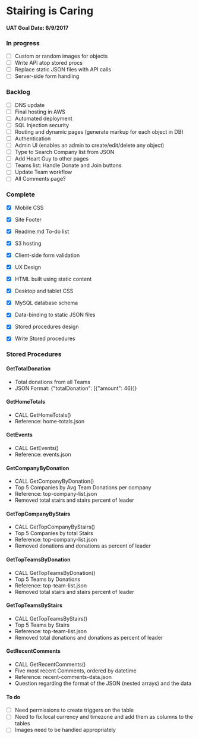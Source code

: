 # Stairing is Caring

#### UAT Goal Date: 6/9/2017

### In progress
- [ ] Custom or random images for objects
- [ ] Write API atop stored procs
- [ ] Replace static JSON files with API calls
- [ ] Server-side form handling

### Backlog
- [ ] DNS update
- [ ] Final hosting in AWS
- [ ] Automated deployment
- [ ] SQL Injection security
- [ ] Routing and dynamic pages (generate markup for each object in DB)
- [ ] Authentication
- [ ] Admin UI (enables an admin to create/edit/delete any object)
- [ ] Type to Search Company list from JSON
- [ ] Add Heart Guy to other pages
- [ ] Teams list: Handle Donate and Join buttons
- [ ] Update Team workflow
- [ ] All Comments page?

### Complete
- [x] Mobile CSS
- [x] Site Footer
- [x] Readme.md To-do list
- [x] S3 hosting
- [x] Client-side form validation
- [x] UX Design
- [x] HTML built using static content
- [x] Desktop and tablet CSS
- [x] MySQL database schema
- [x] Data-binding to static JSON files
- [x] Stored procedures design
- [x] Write Stored procedures


### Stored Procedures

#### GetTotalDonation
* Total donations from all Teams
* JSON Format: {"totalDonation": [{"amount": 46}]}

#### GetHomeTotals
* CALL GetHomeTotals()
* Reference: home-totals.json

#### GetEvents
* CALL GetEvents()
* Reference: events.json

#### GetCompanyByDonation
* CALL GetCompanyByDonation()
* Top 5 Companies by Avg Team Donations per company
* Reference: top-company-list.json
* Removed total stairs and stairs percent of leader

#### GetTopCompanyByStairs
* CALL GetTopCompanyByStairs()
* Top 5 Companies by total Stairs
* Reference: top-company-list.json
* Removed donations and donations as percent of leader

#### GetTopTeamsByDonation
* CALL GetTopTeamsByDonation()
* Top 5 Teams by Donations
* Reference: top-team-list.json
* Removed total stairs and stairs percent of leader

#### GetTopTeamsByStairs
* CALL GetTopTeamsByStairs()
* Top 5 Teams by Stairs
* Reference: top-team-list.json
* Removed total donations and donations as percent of leader

#### GetRecentComments
* CALL GetRecentComments()
* Five most recent Comments, ordered by datetime
* Reference: recent-comments-data.json
* Question regarding the format of the JSON (nested arrays) and the data

#### To do
- [ ] Need permissions to create triggers on the table
- [ ] Need to fix local currency and timezone and add them as columns to the tables
- [ ] Images need to be handled appropriately
